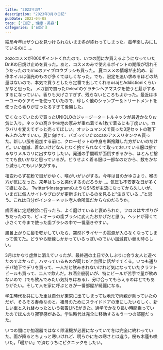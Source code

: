 ```yaml
---
title: "2023年3月"
description: "2023年3月の日記"
pubDate: 2023-04-08
tags: ['日記','健康・美容']
categories: ['日記']
---
```


結局今年はザクロを見つけられないまま冬が終わってしまった。毎年楽しみにしているのに…。

zozoコスメが1000ポイントくれたので、いつの間にか買えるようになっていたDr.Kの日焼け止めを買った。あと、コスメのみで使えるポイントの期限が切れそうだったのでrmsのアイブロウブラシも買った。 夏コスメの情報が出始め、新作ネイルは偏光のものが多くてほしくなった。でも、限定を追い求めるほどの熱量はないので、本気で買うとしたら定番で出してくれるosajとAddictioniくらいかなと思った。
メガ割で買ったDeleafのケラチンヘアマスクを使うと髪がするするになっていい。香りも大げさすぎず、残らないところもよかった。最近はホーユーのケアミーを使っていたので、珍しく他のシャンプー＆トリートメントを使ったら香りが甘ったるすぎて後悔した。

安くなっていたので買ったUNIQLOのジャージータートルネックが最近かなりお気に入り。ネックの高さや生地の厚みが重ね着でも1枚で着るにも丁度いい。カラバリを変えてずっと売ってほしい。オッシュマンズで買った3足セットの靴下もふかふかでいい。夏に向けて、バズっていたcocaのアメスリタンクも買った。新しい服を追加する前に、クローゼットの中身を断捨離した方がいいのだけど。いい加減、着ないけどなんとなく捨てられなくて取っておいている服は捨てるなりメルカリに出すなりしたい。発送の手間暇が面倒すぎるから、ほとんど捨てても良いかなと思っているが。どうせよく着る服は一部なのだから、数をかなり減らしてもいい気がする。

相変わらず花粉で目がかゆく、喉がいがいがする。今年は目のかゆさより、喉の方が気になった。来年はもっと悪化するのだろうか…。気圧も不安定な日が多くて嫌になる。  TwitterやInstagramのようなSNSが主流になってから久しいが、いまだに個人サイトやブログが更新されているのを見ると“生きている…”と思う。これは自分がインターネット老人会所属だからなのだろうか。

歯医者に定期検診に行ったら、よく磨けていると褒められた。フロスはサボりがちだったので、ピュオーラの歯ブラシに変えたおかげだと思う。ヘッドが薄くて小さくて今まで使った歯ブラシの中で一番磨きやすい。

風呂上がりに髪を乾かしていたら、突然ドライヤーの電源が入らなくなってしまって慌てた。どうやら断線しかかっているっぽいのでいい加減買い替え時らしい。

3月はかなり虚無に消えていったが、最終週の土日で久しぶりに会う友人と遊べたのでよかった。ハマっているものが同じだと無限に話がでてくる。いつも通りデパ地下でデリを買って、一人だと飲みきれないけれど気になっていたクラフトビールも買って、二人で飲んだ。お酒全般弱いが、特にビールが苦手で量が飲めないので（でも飲んでみたい気持ちはある）、分け合ってもらえるのはとてもありがたい。そして人を家に呼ぶときが一番部屋が綺麗になる。

学生時代を共にした車は自分が東京に出てしまっても地元で両親が乗っていたのだが、そろそろ寿命なのと、祖母のためにスライドドアの車にしたいらしく、新しい車と入れ替わったという報告LINEがきた。通学でかなり長い時間乗っていたのでほんのり寂寥感がある。学生時代は完全に移動するもう一つの部屋だった。

いつの間にか加湿器ではなく除湿機が必要になっていて冬は完全に終わっていた。雨が降るとちょっと寒いけれど、明らかに冬の寒さとは違う。桜も木蓮も咲いた。「暖かい」で済むうちにピクニックをしたい。